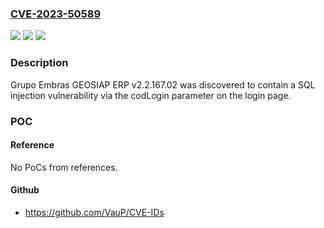 ### [CVE-2023-50589](https://cve.mitre.org/cgi-bin/cvename.cgi?name=CVE-2023-50589)
![](https://img.shields.io/static/v1?label=Product&message=n%2Fa&color=blue)
![](https://img.shields.io/static/v1?label=Version&message=n%2Fa&color=blue)
![](https://img.shields.io/static/v1?label=Vulnerability&message=n%2Fa&color=brighgreen)

### Description

Grupo Embras GEOSIAP ERP v2.2.167.02 was discovered to contain a SQL injection vulnerability via the codLogin parameter on the login page.

### POC

#### Reference
No PoCs from references.

#### Github
- https://github.com/VauP/CVE-IDs

